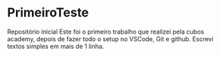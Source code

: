 # PrimeiroTeste
Repositório inicial 
Este foi o primeiro trabalho que realizei pela cubos academy, depois de fazer todo o setup no VSCode, Git e github. Escrevi textos simples em mais de 1 linha.
